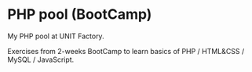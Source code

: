 # PHP pool (BootCamp)
My PHP pool at UNIT Factory.

Exercises from 2-weeks BootCamp to learn basics of PHP / HTML&CSS / MySQL / JavaScript.
